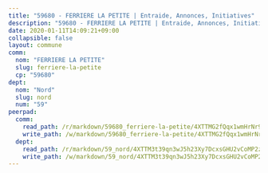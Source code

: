 ```yaml
---
title: "59680 - FERRIERE LA PETITE | Entraide, Annonces, Initiatives"
description: "59680 - FERRIERE LA PETITE | Entraide, Annonces, Initiatives"
date: 2020-01-11T14:09:21+09:00
collapsible: false
layout: commune
comm:
  nom: "FERRIERE LA PETITE"
  slug: ferriere-la-petite
  cp: "59680"
dept:
  nom: "Nord"
  slug: nord
  num: "59"
peerpad:
  comm:
    read_path: /r/markdown/59680_ferriere-la-petite/4XTTMG2fQqx1wmHrNr9mwRR8TU8xNQwdhQY2HUUkBwvq9KzyQ
    write_path: /w/markdown/59680_ferriere-la-petite/4XTTMG2fQqx1wmHrNr9mwRR8TU8xNQwdhQY2HUUkBwvq9KzyQ-K3TgUsVMVGfE2HcopauXcDLUQMw2NF8vhQdkgEVLgYT3UPJte5sKaLXSKePwX3XecGZAsWPBzDP9x6aUaWA3QAt9YAq9Dhm5F5c6Ccr4X3fL8mQBMqZpdn5bfSruYaXyRLbFQs9C
  dept:
    read_path: /r/markdown/59_nord/4XTTM3t39qn3wJ5h23Xy7DcxsGHU2vCoMP2z3iS4TUn3TrtdJ
    write_path: /w/markdown/59_nord/4XTTM3t39qn3wJ5h23Xy7DcxsGHU2vCoMP2z3iS4TUn3TrtdJ-K3TgTuZGkuZqXfr6fpmH7pGsMT6ndvZQMyRDze5QBt7XScLWHoBi246kLoDKpTH2Yo4f3AFSSJqGc2ozvNww7qPLqsDjpvahxCbQ6F5znbfjp6kVgaDcTYc9LyhwSfYuCevnvZUQ
---
```


